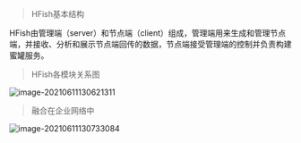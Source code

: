 
> HFish基本结构

HFish由管理端（server）和节点端（client）组成，管理端用来生成和管理节点端，并接收、分析和展示节点端回传的数据，节点端接受管理端的控制并负责构建蜜罐服务。


> HFish各模块关系图

![image-20210611130621311](https://hfish.net/images/20210616174908.png)


> 融合在企业网络中

![image-20210611130733084](https://hfish.net/images/20210616174930.png)



